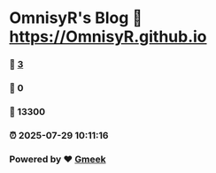 # OmnisyR's Blog :link: https://OmnisyR.github.io 
### :page_facing_up: [3](https://OmnisyR.github.io/tag.html) 
### :speech_balloon: 0 
### :hibiscus: 13300 
### :alarm_clock: 2025-07-29 10:11:16 
### Powered by :heart: [Gmeek](https://github.com/Meekdai/Gmeek)
